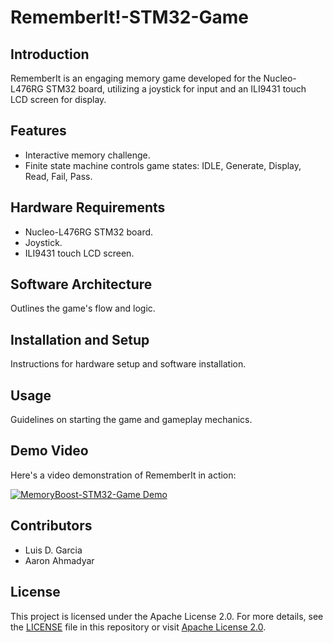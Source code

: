 # RememberIt!-STM32-Game

## Introduction
RememberIt is an engaging memory game developed for the Nucleo-L476RG STM32 board, utilizing a joystick for input and an ILI9431 touch LCD screen for display.

## Features
- Interactive memory challenge.
- Finite state machine controls game states: IDLE, Generate, Display, Read, Fail, Pass.

## Hardware Requirements
- Nucleo-L476RG STM32 board.
- Joystick.
- ILI9431 touch LCD screen.

## Software Architecture
Outlines the game's flow and logic.

## Installation and Setup
Instructions for hardware setup and software installation.

## Usage
Guidelines on starting the game and gameplay mechanics.

## Demo Video
Here's a video demonstration of RememberIt in action:

[![MemoryBoost-STM32-Game Demo](http://img.youtube.com/vi/wnwDgJ2IOxY/0.jpg)](http://www.youtube.com/watch?v=wnwDgJ2IOxY "MemoryBoost-STM32-Game Demo")

## Contributors
- Luis D. Garcia
- Aaron Ahmadyar

## License
This project is licensed under the Apache License 2.0. For more details, see the [LICENSE](LICENSE) file in this repository or visit [Apache License 2.0](http://www.apache.org/licenses/LICENSE-2.0).
